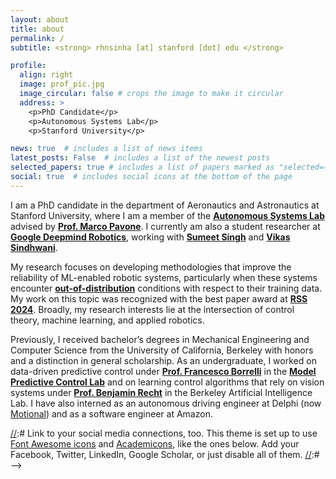 ```yaml
---
layout: about
title: about
permalink: /
subtitle: <strong> rhnsinha [at] stanford [dot] edu </strong>

profile:
  align: right
  image: prof_pic.jpg
  image_circular: false # crops the image to make it circular
  address: >
    <p>PhD Candidate</p>
    <p>Autonomous Systems Lab</p>
    <p>Stanford University</p>

news: true  # includes a list of news items
latest_posts: False  # includes a list of the newest posts
selected_papers: true # includes a list of papers marked as "selected={true}"
social: true  # includes social icons at the bottom of the page
---
```


I am a PhD candidate in the department of Aeronautics and Astronautics at Stanford University, where I am a member of the **[Autonomous Systems Lab](https://stanfordasl.github.io/)** advised by **[Prof. Marco Pavone](https://web.stanford.edu/~pavone/)**. I currently am also a student researcher at **[Google Deepmind Robotics](https://deepmind.google/)**, working with **[Sumeet Singh](https://scholar.google.com/citations?user=ZGpE5cYAAAAJ&hl=en)** and **[Vikas Sindhwani](https://vikas.sindhwani.org/)**.

My research focuses on developing methodologies that improve the reliability of ML-enabled robotic systems, particularly when these systems encounter **[out-of-distribution](https://arxiv.org/abs/2212.14020)** conditions with respect to their training data. My work on this topic was recognized with the best paper award at **[RSS 2024](https://roboticsconference.org/2024/program/awards/)**. Broadly, my research interests lie at the intersection of control theory, machine learning, and applied robotics. 

Previously, I received bachelor’s degrees in Mechanical Engineering and Computer Science from the University of California, Berkeley with honors and a distinction in general scholarship. As an undergraduate, I worked on data-driven predictive control under **[Prof. Francesco Borrelli](https://me.berkeley.edu/people/francesco-borrelli/)** in the **[Model Predictive Control Lab](https://sites.google.com/berkeley.edu/mpc-lab/home)** and on learning control algorithms that rely on vision systems under **[Prof. Benjamin Recht](http://people.eecs.berkeley.edu/~brecht/)** in the Berkeley Artificial Intelligence Lab. I have also interned as an autonomous driving engineer at Delphi (now [Motional](https://motional.com/)) and as a software engineer at Amazon.

[//]:# 
[//]:# Link to your social media connections, too. This theme is set up to use [Font Awesome icons](http://fortawesome.github.io/Font-Awesome/) and [Academicons](https://jpswalsh.github.io/academicons/), like the ones below. Add your Facebook, Twitter, LinkedIn, Google Scholar, or just disable all of them.
[//]:#  -->
